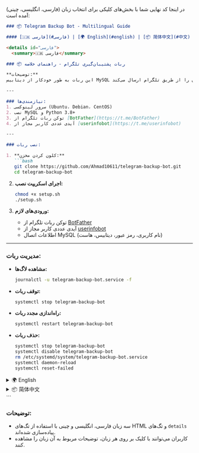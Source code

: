 در اینجا کد نهایی شما با بخش‌های کلیکی برای انتخاب زبان (فارسی، انگلیسی، چینی) آمده است:

```markdown
### 📦 Telegram Backup Bot - Multilingual Guide

#### [🇮🇷 فارسی](#فارسی) | [🌍 English](#english) | [📦 简体中文](#中文)

<details id="فارسی">
  <summary>🇮🇷 فارسی</summary>

### 📦 ربات پشتیبان‌گیری تلگرام - راهنمای خلاصه

**توضیحات:**
این ربات به طور خودکار از دیتابیس MySQL پشتیبان تهیه می‌کند و فایل‌های پشتیبان را از طریق تلگرام ارسال می‌کند. **systemd** برای مدیریت و اجرای خودکار ربات استفاده می‌شود.

---

### نیازمندی‌ها:
1. سرور لینوکسی (Ubuntu، Debian، CentOS)
2. نصب MySQL و Python 3.8+
3. توکن ربات تلگرام از [BotFather](https://t.me/BotFather)
4. آیدی عددی کاربر مجاز از [userinfobot](https://t.me/userinfobot)

---

### نصب ربات:

1. **کلون کردن مخزن:**
   ```bash
   git clone https://github.com/Ahmad10611/telegram-backup-bot.git
   cd telegram-backup-bot
   ```

2. **اجرای اسکریپت نصب:**
   ```bash
   chmod +x setup.sh
   ./setup.sh
   ```

3. **ورودی‌های لازم:**
   - توکن ربات تلگرام از [BotFather](https://t.me/BotFather)
   - آیدی عددی کاربر مجاز از [userinfobot](https://t.me/userinfobot)
   - اطلاعات اتصال MySQL (نام کاربری، رمز عبور، دیتابیس، هاست)

---

### مدیریت ربات:

- **مشاهده لاگ‌ها:**  
  ```bash
  journalctl -u telegram-backup-bot.service -f
  ```

- **توقف ربات:**  
  ```bash
  systemctl stop telegram-backup-bot
  ```

- **راه‌اندازی مجدد ربات:**  
  ```bash
  systemctl restart telegram-backup-bot
  ```

- **حذف ربات:**  
  ```bash
  systemctl stop telegram-backup-bot
  systemctl disable telegram-backup-bot
  rm /etc/systemd/system/telegram-backup-bot.service
  systemctl daemon-reload
  systemctl reset-failed
  ```

</details>

<details id="english">
  <summary>🌍 English</summary>

### 🌍 Telegram Backup Bot - Quick Guide

**Overview:**
Automatically backs up MySQL and sends the files via Telegram using **systemd** for process management.

---

### Requirements:
1. Linux server (Ubuntu, Debian, CentOS)
2. MySQL and Python 3.8+
3. Telegram Bot Token from [BotFather](https://t.me/BotFather)
4. Authorized User ID from [userinfobot](https://t.me/userinfobot)

---

### Bot Installation:

1. **Clone the repository:**
   ```bash
   git clone https://github.com/Ahmad10611/telegram-backup-bot.git
   cd telegram-backup-bot
   ```

2. **Run the setup script:**
   ```bash
   chmod +x setup.sh
   ./setup.sh
   ```

3. **Required inputs:**
   - Telegram Bot Token from [BotFather](https://t.me/BotFather)
   - Authorized User ID from [userinfobot](https://t.me/userinfobot)
   - MySQL connection info (username, password, database, host)

---

### Bot Management:

- **View logs:**  
  ```bash
  journalctl -u telegram-backup-bot.service -f
  ```

- **Stop bot:**  
  ```bash
  systemctl stop telegram-backup-bot
  ```

- **Restart bot:**  
  ```bash
  systemctl restart telegram-backup-bot
  ```

- **Remove bot:**  
  ```bash
  systemctl stop telegram-backup-bot
  systemctl disable telegram-backup-bot
  rm /etc/systemd/system/telegram-backup-bot.service
  systemctl daemon-reload
  systemctl reset-failed
  ```

</details>

<details id="中文">
  <summary>📦 简体中文</summary>

### 📦 电报备份机器人 - 简要指南

**概述:**
自动备份 MySQL 并通过 Telegram 发送，使用 **systemd** 管理进程。

---

### 要求:
1. Linux服务器 (Ubuntu, Debian, CentOS)
2. MySQL 和 Python 3.8+
3. Telegram 机器人令牌来自 [BotFather](https://t.me/BotFather)
4. 授权用户ID来自 [userinfobot](https://t.me/userinfobot)

---

### 安装机器人:

1. **克隆仓库:**
   ```bash
   git clone https://github.com/Ahmad10611/telegram-backup-bot.git
   cd telegram-backup-bot
   ```

2. **运行安装脚本:**
   ```bash
   chmod +x setup.sh
   ./setup.sh
   ```

3. **输入信息:**
   - Telegram 机器人令牌来自 [BotFather](https://t.me/BotFather)
   - 授权用户ID来自 [userinfobot](https://t.me/userinfobot)
   - MySQL 连接信息 (用户名, 密码, 数据库, 主机)

---

### 机器人管理:

- **查看日志:**  
  ```bash
  journalctl -u telegram-backup-bot.service -f
  ```

- **停止机器人:**  
  ```bash
  systemctl stop telegram-backup-bot
  ```

- **重启机器人:**  
  ```bash
  systemctl restart telegram-backup-bot
  ```

- **删除机器人:**  
  ```bash
  systemctl stop telegram-backup-bot
  systemctl disable telegram-backup-bot
  rm /etc/systemd/system/telegram-backup-bot.service
  systemctl daemon-reload
  systemctl reset-failed
  ```

</details>
```

### توضیحات:
- سه زبان فارسی، انگلیسی و چینی با استفاده از تگ‌های HTML و تگ‌های `details` پیاده‌سازی شده‌اند.
- کاربران می‌توانند با کلیک بر روی هر زبان، توضیحات مربوط به آن زبان را مشاهده کنند.

